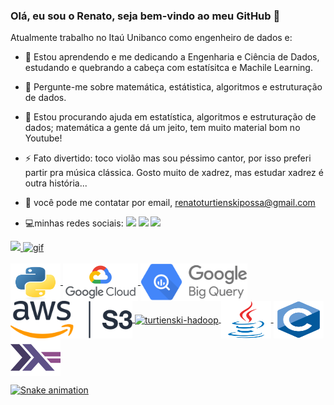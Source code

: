 ### Olá, eu sou o Renato, seja bem-vindo ao meu GitHub 👋

Atualmente trabalho no Itaú Unibanco como engenheiro de dados e:

- 🌱 Estou aprendendo e me dedicando a Engenharia e Ciência de Dados, estudando e quebrando a cabeça com estatísitca e Machile Learning.

- 💬 Pergunte-me sobre matemática, estátistica, algoritmos e estruturação de dados.

- 🤔 Estou procurando ajuda em estatística, algoritmos e estruturação de dados; matemática a gente dá um jeito, tem muito material bom no Youtube! 

- ⚡ Fato divertido: toco violão mas sou péssimo cantor, por isso preferi partir pra música clássica. Gosto muito de xadrez, mas estudar xadrez é outra história...  

- :email: você pode me contatar por email, renatoturtienskipossa@gmail.com

- 💻minhas redes sociais: <a href="https://www.linkedin.com/in/renato-turtienski-possa-0599b051/" target="_blank"> <img height="30" widht="40" src="https://cdn-icons-png.flaticon.com/512/174/174857.png" target="_blank"></a> <a href="https://api.whatsapp.com/send?phone=5511981044550&text=Ol%C3%A1%20Renato,%20como%20voc%C3%AA%20est%C3%A1?%0ATe%20encontrei%20pelo%20GitHub.%20%22Bora%20trocar%20uma%20ideia%22?%20%E2%98%BA%EF%B8%8F%0A" target="_blank"><img height="30" widht="40" src="https://cdn-icons-png.flaticon.com/512/1383/1383269.png" target="_blank"></a> <a href="https://instagram.com/renato_turtienski" target="_blank"><img height="30" widht="40"  src="https://upload.wikimedia.org/wikipedia/commons/thumb/5/58/Instagram-Icon.png/600px-Instagram-Icon.png" target="_blank"></a> 


<div>
  <a href="https://github.com/Turtienski">
  <img height="180em" src="https://github-readme-stats.vercel.app/api?username=Turtienski&show_icons=true&theme=dracula&include_all_commits=truecount_private=true"/>
  <img  height="180em" alt="gif" src="https://media1.giphy.com/media/yxO8bvm9KKSpGPCBM8/giphy.gif?cid=ecf05e47lzpwuijntmt22n5q11lqc3jhz8f216cgzdnodr5c&rid=giphy.gif&ct=g">
</div>
   <div style="display: inline_block"><br>
  <img align="center" alt="turtienski-py" height="60" width="80" src="https://raw.githubusercontent.com/devicons/devicon/master/icons/python/python-original.svg">
  <img align="center" alt="turtienski-gcp" height="60" src="https://raw.githubusercontent.com/Turtienski/Turtienski/master/.github/workflows/google_cloud_logo_icon_170066.svg">
  <img align="center" alt="turtienski-bq" height="60"  src="https://raw.githubusercontent.com/Turtienski/Turtienski/master/.github/workflows/bigquery.svg">
  <img align="center" alt="turtienski-aws" height="60" src="https://raw.githubusercontent.com/Turtienski/Turtienski/master/.github/workflows/cdnlogo_amazon-s3.svg">
  <img align="center" alt="turtienski-hadoop" height="60" src="https://upload.wikimedia.org/wikipedia/commons/thumb/0/0e/Hadoop_logo.svg/1920px-Hadoop_logo.svg.png">
  <img align="center" alt="turtienski-java" height="60" width="80" src="https://raw.githubusercontent.com/devicons/devicon/master/icons/java/java-original.svg">
  <img align="center" alt="turtienski-c" height="60" width="80" src="https://raw.githubusercontent.com/devicons/devicon/master/icons/c/c-original.svg">
  <img align="center" alt="turtienski-Haskell" height="60" width="80" src="https://raw.githubusercontent.com/devicons/devicon/master/icons/haskell/haskell-original.svg">

  

<!--
**Turtienski/Turtienski** is a ✨ _special_ ✨ repository because its `README.md` (this file) appears on your GitHub profile.

Here are some ideas to get you started:

- 🔭 Atualmente trabalho no Itaú-Unibanco, com geração, manutenção e análise de indicadores operacionais.  
- 🌱 Estou aprendendo e me dedicando a Ciência de Dados, estudando e quebrando a cabeça com estatísitca e Machile Learning.
- 💬 Pergunte-me sobre matemática, estátistica, algoritmos e estruturação de dados.
- 🤔 Estou procurando ajuda em estatística, algoritmos e estruturação de dados, matemática a gente dá um jeito, tem muito material bom no Youtube! 
- ⚡ Fato divertido: toco violão mas sou péssimo cantor, por isso preferi partir pra música clássica. 
- :email: você pode me contatar por email por renatoturtienskipossa@gmail.com
-->

![Snake animation](https://cdn.hashnode.com/res/hashnode/image/upload/v1651780155240/7SZuYu_oq.gif?auto=format,compress&gif-q=60&format=webm)
